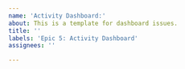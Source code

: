 ```yaml
---
name: 'Activity Dashboard:'
about: This is a template for dashboard issues.
title: ''
labels: 'Epic 5: Activity Dashboard'
assignees: ''

---
```



